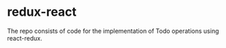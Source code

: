 # redux-react
The repo consists of code for the implementation of Todo operations using react-redux. 
